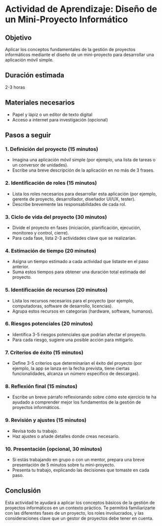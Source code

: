 # Actividad de Aprendizaje: Diseño de un Mini-Proyecto Informático

## Objetivo
Aplicar los conceptos fundamentales de la gestión de proyectos informáticos mediante el diseño de un mini-proyecto para desarrollar una aplicación móvil simple.

## Duración estimada
2-3 horas

## Materiales necesarios
- Papel y lápiz o un editor de texto digital
- Acceso a internet para investigación (opcional)

## Pasos a seguir

### 1. Definición del proyecto (15 minutos)
- Imagina una aplicación móvil simple (por ejemplo, una lista de tareas o un conversor de unidades).
- Escribe una breve descripción de la aplicación en no más de 3 frases.

### 2. Identificación de roles (15 minutos)
- Lista los roles necesarios para desarrollar esta aplicación (por ejemplo, gerente de proyecto, desarrollador, diseñador UI/UX, tester).
- Describe brevemente las responsabilidades de cada rol.

### 3. Ciclo de vida del proyecto (30 minutos)
- Divide el proyecto en fases (iniciación, planificación, ejecución, monitoreo y control, cierre).
- Para cada fase, lista 2-3 actividades clave que se realizarían.

### 4. Estimación de tiempo (20 minutos)
- Asigna un tiempo estimado a cada actividad que listaste en el paso anterior.
- Suma estos tiempos para obtener una duración total estimada del proyecto.

### 5. Identificación de recursos (20 minutos)
- Lista los recursos necesarios para el proyecto (por ejemplo, computadoras, software de desarrollo, licencias).
- Agrupa estos recursos en categorías (hardware, software, humanos).

### 6. Riesgos potenciales (20 minutos)
- Identifica 3-5 riesgos potenciales que podrían afectar el proyecto.
- Para cada riesgo, sugiere una posible acción para mitigarlo.

### 7. Criterios de éxito (15 minutos)
- Define 3-5 criterios que determinarían el éxito del proyecto (por ejemplo, la app se lanza en la fecha prevista, tiene ciertas funcionalidades, alcanza un número específico de descargas).

### 8. Reflexión final (15 minutos)
- Escribe un breve párrafo reflexionando sobre cómo este ejercicio te ha ayudado a comprender mejor los fundamentos de la gestión de proyectos informáticos.

### 9. Revisión y ajustes (15 minutos)
- Revisa todo tu trabajo.
- Haz ajustes o añade detalles donde creas necesario.

### 10. Presentación (opcional, 30 minutos)
- Si estás trabajando en grupo o con un mentor, prepara una breve presentación de 5 minutos sobre tu mini-proyecto.
- Presenta tu trabajo, explicando las decisiones que tomaste en cada paso.

## Conclusión
Esta actividad te ayudará a aplicar los conceptos básicos de la gestión de proyectos informáticos en un contexto práctico. Te permitirá familiarizarte con las diferentes fases de un proyecto, los roles involucrados, y las consideraciones clave que un gestor de proyectos debe tener en cuenta.
